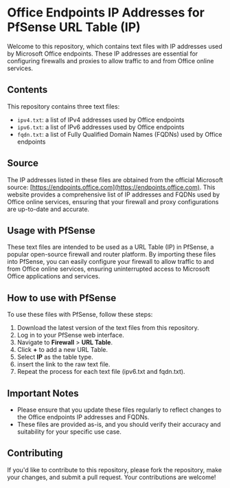 **Office Endpoints IP Addresses for PfSense URL Table (IP)**
============================================================

Welcome to this repository, which contains text files with IP addresses used by Microsoft Office endpoints. These IP addresses are essential for configuring firewalls and proxies to allow traffic to and from Office online services.

**Contents**
------------

This repository contains three text files:

* `ipv4.txt`: a list of IPv4 addresses used by Office endpoints
* `ipv6.txt`: a list of IPv6 addresses used by Office endpoints
* `fqdn.txt`: a list of Fully Qualified Domain Names (FQDNs) used by Office endpoints

**Source**
----------

The IP addresses listed in these files are obtained from the official Microsoft source: [https://endpoints.office.com](https://endpoints.office.com). This website provides a comprehensive list of IP addresses and FQDNs used by Office online services, ensuring that your firewall and proxy configurations are up-to-date and accurate.

**Usage with PfSense**
--------------------

These text files are intended to be used as a URL Table (IP) in PfSense, a popular open-source firewall and router platform. By importing these files into PfSense, you can easily configure your firewall to allow traffic to and from Office online services, ensuring uninterrupted access to Microsoft Office applications and services.

**How to use with PfSense**
-------------------------

To use these files with PfSense, follow these steps:

1. Download the latest version of the text files from this repository.
2. Log in to your PfSense web interface.
3. Navigate to **Firewall** > **URL Table**.
4. Click **+** to add a new URL Table.
5. Select **IP** as the table type.
6. insert the link to the raw text file.
7. Repeat the process for each text file (ipv6.txt and fqdn.txt).

**Important Notes**
-----------------

* Please ensure that you update these files regularly to reflect changes to the Office endpoints IP addresses and FQDNs.
* These files are provided as-is, and you should verify their accuracy and suitability for your specific use case.

**Contributing**
------------

If you'd like to contribute to this repository, please fork the repository, make your changes, and submit a pull request. Your contributions are welcome!
